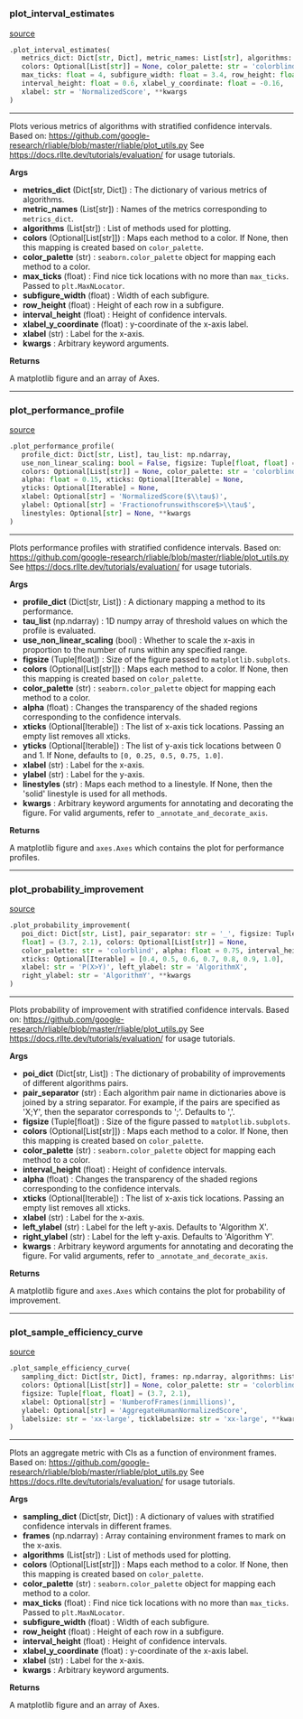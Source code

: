 #


### plot_interval_estimates
[source](https://github.com/RLE-Foundation/rllte/blob/main/rllte/evaluation/visualization.py/#L141)
```python
.plot_interval_estimates(
   metrics_dict: Dict[str, Dict], metric_names: List[str], algorithms: List[str],
   colors: Optional[List[str]] = None, color_palette: str = 'colorblind',
   max_ticks: float = 4, subfigure_width: float = 3.4, row_height: float = 0.37,
   interval_height: float = 0.6, xlabel_y_coordinate: float = -0.16,
   xlabel: str = 'NormalizedScore', **kwargs
)
```

---
Plots verious metrics of algorithms with stratified confidence intervals.
Based on: https://github.com/google-research/rliable/blob/master/rliable/plot_utils.py
See https://docs.rllte.dev/tutorials/evaluation/ for usage tutorials.


**Args**

* **metrics_dict** (Dict[str, Dict]) : The dictionary of various metrics of algorithms.
* **metric_names** (List[str]) : Names of the metrics corresponding to `metrics_dict`.
* **algorithms** (List[str]) : List of methods used for plotting.
* **colors** (Optional[List[str]]) : Maps each method to a color.
    If None, then this mapping is created based on `color_palette`.
* **color_palette** (str) : `seaborn.color_palette` object for mapping each method to a color.
* **max_ticks** (float) : Find nice tick locations with no more than `max_ticks`. Passed to `plt.MaxNLocator`.
* **subfigure_width** (float) : Width of each subfigure.
* **row_height** (float) : Height of each row in a subfigure.
* **interval_height** (float) : Height of confidence intervals.
* **xlabel_y_coordinate** (float) : y-coordinate of the x-axis label.
* **xlabel** (str) : Label for the x-axis.
* **kwargs**  : Arbitrary keyword arguments.


**Returns**

A matplotlib figure and an array of Axes.

----


### plot_performance_profile
[source](https://github.com/RLE-Foundation/rllte/blob/main/rllte/evaluation/visualization.py/#L331)
```python
.plot_performance_profile(
   profile_dict: Dict[str, List], tau_list: np.ndarray,
   use_non_linear_scaling: bool = False, figsize: Tuple[float, float] = (10.0, 5.0),
   colors: Optional[List[str]] = None, color_palette: str = 'colorblind',
   alpha: float = 0.15, xticks: Optional[Iterable] = None,
   yticks: Optional[Iterable] = None,
   xlabel: Optional[str] = 'NormalizedScore($\\tau$)',
   ylabel: Optional[str] = 'Fractionofrunswithscore$>\\tau$',
   linestyles: Optional[str] = None, **kwargs
)
```

---
Plots performance profiles with stratified confidence intervals.
Based on: https://github.com/google-research/rliable/blob/master/rliable/plot_utils.py
See https://docs.rllte.dev/tutorials/evaluation/ for usage tutorials.


**Args**

* **profile_dict** (Dict[str, List]) : A dictionary mapping a method to its performance.
* **tau_list** (np.ndarray) : 1D numpy array of threshold values on which the profile is evaluated.
* **use_non_linear_scaling** (bool) : Whether to scale the x-axis in proportion to the
    number of runs within any specified range.
* **figsize** (Tuple[float]) : Size of the figure passed to `matplotlib.subplots`.
* **colors** (Optional[List[str]]) : Maps each method to a color. If None, then
    this mapping is created based on `color_palette`.
* **color_palette** (str) : `seaborn.color_palette` object for mapping each method to a color.
* **alpha** (float) : Changes the transparency of the shaded regions corresponding to the confidence intervals.
* **xticks** (Optional[Iterable]) : The list of x-axis tick locations. Passing an empty list removes all xticks.
* **yticks** (Optional[Iterable]) : The list of y-axis tick locations between 0 and 1.
    If None, defaults to `[0, 0.25, 0.5, 0.75, 1.0]`.
* **xlabel** (str) : Label for the x-axis.
* **ylabel** (str) : Label for the y-axis.
* **linestyles** (str) : Maps each method to a linestyle. If None, then the 'solid' linestyle is used for all methods.
* **kwargs**  : Arbitrary keyword arguments for annotating and decorating the
    figure. For valid arguments, refer to `_annotate_and_decorate_axis`.


**Returns**

A matplotlib figure and `axes.Axes` which contains the plot for performance profiles.

----


### plot_probability_improvement
[source](https://github.com/RLE-Foundation/rllte/blob/main/rllte/evaluation/visualization.py/#L221)
```python
.plot_probability_improvement(
   poi_dict: Dict[str, List], pair_separator: str = '_', figsize: Tuple[float,
   float] = (3.7, 2.1), colors: Optional[List[str]] = None,
   color_palette: str = 'colorblind', alpha: float = 0.75, interval_height: float = 0.6,
   xticks: Optional[Iterable] = [0.4, 0.5, 0.6, 0.7, 0.8, 0.9, 1.0],
   xlabel: str = 'P(X>Y)', left_ylabel: str = 'AlgorithmX',
   right_ylabel: str = 'AlgorithmY', **kwargs
)
```

---
Plots probability of improvement with stratified confidence intervals.
Based on: https://github.com/google-research/rliable/blob/master/rliable/plot_utils.py
See https://docs.rllte.dev/tutorials/evaluation/ for usage tutorials.


**Args**

* **poi_dict** (Dict[str, List]) : The dictionary of probability of improvements of different algorithms pairs.
* **pair_separator** (str) : Each algorithm pair name in dictionaries above is joined by a string separator.
    For example, if the pairs are specified as 'X;Y', then the separator corresponds to ';'. Defaults to ','.
* **figsize** (Tuple[float]) : Size of the figure passed to `matplotlib.subplots`.
* **colors** (Optional[List[str]]) : Maps each method to a color. If None, then this mapping
    is created based on `color_palette`.
* **color_palette** (str) : `seaborn.color_palette` object for mapping each method to a color.
* **interval_height** (float) : Height of confidence intervals.
* **alpha** (float) : Changes the transparency of the shaded regions corresponding to the confidence intervals.
* **xticks** (Optional[Iterable]) : The list of x-axis tick locations. Passing an empty list removes all xticks.
* **xlabel** (str) : Label for the x-axis.
* **left_ylabel** (str) : Label for the left y-axis. Defaults to 'Algorithm X'.
* **right_ylabel** (str) : Label for the left y-axis. Defaults to 'Algorithm Y'.
* **kwargs**  : Arbitrary keyword arguments for annotating and decorating the
    figure. For valid arguments, refer to `_annotate_and_decorate_axis`.


**Returns**

A matplotlib figure and `axes.Axes` which contains the plot for probability of improvement.

----


### plot_sample_efficiency_curve
[source](https://github.com/RLE-Foundation/rllte/blob/main/rllte/evaluation/visualization.py/#L409)
```python
.plot_sample_efficiency_curve(
   sampling_dict: Dict[str, Dict], frames: np.ndarray, algorithms: List[str],
   colors: Optional[List[str]] = None, color_palette: str = 'colorblind',
   figsize: Tuple[float, float] = (3.7, 2.1),
   xlabel: Optional[str] = 'NumberofFrames(inmillions)',
   ylabel: Optional[str] = 'AggregateHumanNormalizedScore',
   labelsize: str = 'xx-large', ticklabelsize: str = 'xx-large', **kwargs
)
```

---
Plots an aggregate metric with CIs as a function of environment frames.
Based on: https://github.com/google-research/rliable/blob/master/rliable/plot_utils.py
See https://docs.rllte.dev/tutorials/evaluation/ for usage tutorials.


**Args**

* **sampling_dict** (Dict[str, Dict]) : A dictionary of values with stratified confidence intervals in different frames.
* **frames** (np.ndarray) : Array containing environment frames to mark on the x-axis.
* **algorithms** (List[str]) : List of methods used for plotting.
* **colors** (Optional[List[str]]) : Maps each method to a color. If None, then this mapping
    is created based on `color_palette`.
* **color_palette** (str) : `seaborn.color_palette` object for mapping each method to a color.
* **max_ticks** (float) : Find nice tick locations with no more than `max_ticks`. Passed to `plt.MaxNLocator`.
* **subfigure_width** (float) : Width of each subfigure.
* **row_height** (float) : Height of each row in a subfigure.
* **interval_height** (float) : Height of confidence intervals.
* **xlabel_y_coordinate** (float) : y-coordinate of the x-axis label.
* **xlabel** (str) : Label for the x-axis.
* **kwargs**  : Arbitrary keyword arguments.


**Returns**

A matplotlib figure and an array of Axes.
